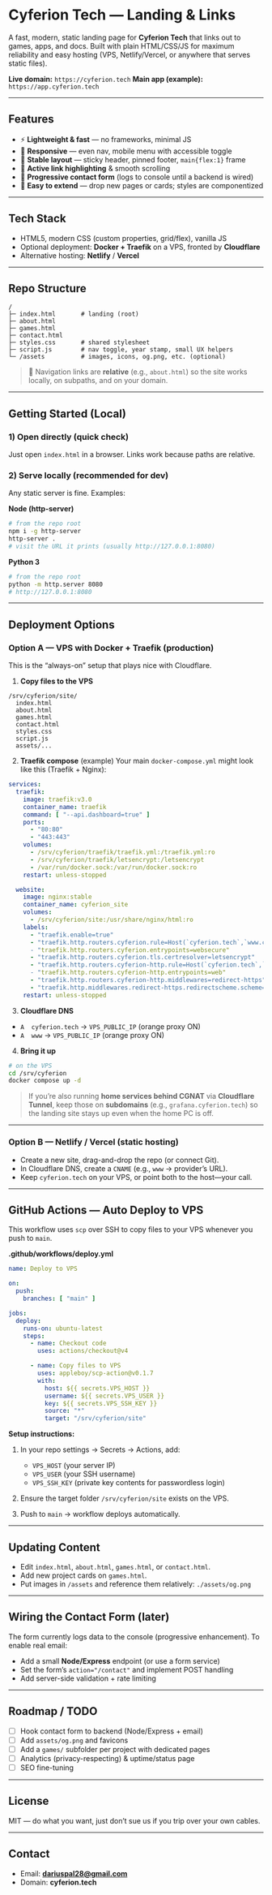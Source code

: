 # Cyferion Tech — Landing & Links

A fast, modern, static landing page for **Cyferion Tech** that links out to games, apps, and docs. Built with plain HTML/CSS/JS for maximum reliability and easy hosting (VPS, Netlify/Vercel, or anywhere that serves static files).

**Live domain:** `https://cyferion.tech`
**Main app (example):** `https://app.cyferion.tech`

---

## Features

* ⚡ **Lightweight & fast** — no frameworks, minimal JS
* 📱 **Responsive** — even nav, mobile menu with accessible toggle
* 🧱 **Stable layout** — sticky header, pinned footer, `main{flex:1}` frame
* 🧭 **Active link highlighting** & smooth scrolling
* 📨 **Progressive contact form** (logs to console until a backend is wired)
* 🧩 **Easy to extend** — drop new pages or cards; styles are componentized

---

## Tech Stack

* HTML5, modern CSS (custom properties, grid/flex), vanilla JS
* Optional deployment: **Docker + Traefik** on a VPS, fronted by **Cloudflare**
* Alternative hosting: **Netlify** / **Vercel**

---

## Repo Structure

```
/
├─ index.html       # landing (root)
├─ about.html
├─ games.html
├─ contact.html
├─ styles.css       # shared stylesheet
├─ script.js        # nav toggle, year stamp, small UX helpers
└─ /assets          # images, icons, og.png, etc. (optional)
```

> 🔗 Navigation links are **relative** (e.g., `about.html`) so the site works locally, on subpaths, and on your domain.

---

## Getting Started (Local)

### 1) Open directly (quick check)

Just open `index.html` in a browser.
Links work because paths are relative.

### 2) Serve locally (recommended for dev)

Any static server is fine. Examples:

**Node (http-server)**

```bash
# from the repo root
npm i -g http-server
http-server .
# visit the URL it prints (usually http://127.0.0.1:8080)
```

**Python 3**

```bash
# from the repo root
python -m http.server 8080
# http://127.0.0.1:8080
```

---

## Deployment Options

### Option A — VPS with Docker + Traefik (production)

This is the “always-on” setup that plays nice with Cloudflare.

1. **Copy files to the VPS**

```
/srv/cyferion/site/
  index.html
  about.html
  games.html
  contact.html
  styles.css
  script.js
  assets/...
```

2. **Traefik compose** (example)
   Your main `docker-compose.yml` might look like this (Traefik + Nginx):

```yaml
services:
  traefik:
    image: traefik:v3.0
    container_name: traefik
    command: [ "--api.dashboard=true" ]
    ports:
      - "80:80"
      - "443:443"
    volumes:
      - /srv/cyferion/traefik/traefik.yml:/traefik.yml:ro
      - /srv/cyferion/traefik/letsencrypt:/letsencrypt
      - /var/run/docker.sock:/var/run/docker.sock:ro
    restart: unless-stopped

  website:
    image: nginx:stable
    container_name: cyferion_site
    volumes:
      - /srv/cyferion/site:/usr/share/nginx/html:ro
    labels:
      - "traefik.enable=true"
      - "traefik.http.routers.cyferion.rule=Host(`cyferion.tech`,`www.cyferion.tech`)
      - "traefik.http.routers.cyferion.entrypoints=websecure"
      - "traefik.http.routers.cyferion.tls.certresolver=letsencrypt"
      - "traefik.http.routers.cyferion-http.rule=Host(`cyferion.tech`,`www.cyferion.tech`)
      - "traefik.http.routers.cyferion-http.entrypoints=web"
      - "traefik.http.routers.cyferion-http.middlewares=redirect-https"
      - "traefik.http.middlewares.redirect-https.redirectscheme.scheme=https"
    restart: unless-stopped
```

3. **Cloudflare DNS**

* `A  cyferion.tech` → `VPS_PUBLIC_IP` (orange proxy ON)
* `A  www` → `VPS_PUBLIC_IP` (orange proxy ON)

4. **Bring it up**

```bash
# on the VPS
cd /srv/cyferion
docker compose up -d
```

> If you’re also running **home services behind CGNAT** via **Cloudflare Tunnel**, keep those on **subdomains** (e.g., `grafana.cyferion.tech`) so the landing site stays up even when the home PC is off.

---

### Option B — Netlify / Vercel (static hosting)

* Create a new site, drag-and-drop the repo (or connect Git).
* In Cloudflare DNS, create a `CNAME` (e.g., `www` → provider’s URL).
* Keep `cyferion.tech` on your VPS, or point both to the host—your call.

---

## GitHub Actions — Auto Deploy to VPS

This workflow uses `scp` over SSH to copy files to your VPS whenever you push to `main`.

**.github/workflows/deploy.yml**

```yaml
name: Deploy to VPS

on:
  push:
    branches: [ "main" ]

jobs:
  deploy:
    runs-on: ubuntu-latest
    steps:
      - name: Checkout code
        uses: actions/checkout@v4

      - name: Copy files to VPS
        uses: appleboy/scp-action@v0.1.7
        with:
          host: ${{ secrets.VPS_HOST }}
          username: ${{ secrets.VPS_USER }}
          key: ${{ secrets.VPS_SSH_KEY }}
          source: "*"
          target: "/srv/cyferion/site"
```

**Setup instructions:**

1. In your repo settings → Secrets → Actions, add:

   * `VPS_HOST` (your server IP)
   * `VPS_USER` (your SSH username)
   * `VPS_SSH_KEY` (private key contents for passwordless login)
2. Ensure the target folder `/srv/cyferion/site` exists on the VPS.
3. Push to `main` → workflow deploys automatically.

---

## Updating Content

* Edit `index.html`, `about.html`, `games.html`, or `contact.html`.
* Add new project cards on `games.html`.
* Put images in `/assets` and reference them relatively:  `./assets/og.png`

---

## Wiring the Contact Form (later)

The form currently logs data to the console (progressive enhancement).
To enable real email:

* Add a small **Node/Express** endpoint (or use a form service)
* Set the form’s `action="/contact"` and implement POST handling
* Add server-side validation + rate limiting

---

## Roadmap / TODO

* [ ] Hook contact form to backend (Node/Express + email)
* [ ] Add `assets/og.png` and favicons
* [ ] Add a `games/` subfolder per project with dedicated pages
* [ ] Analytics (privacy-respecting) & uptime/status page
* [ ] SEO fine-tuning

---

## License

MIT — do what you want, just don’t sue us if you trip over your own cables.

---

## Contact

* Email: **[dariuspal28@gmail.com](mailto:dariuspal28@gmail.com)**
* Domain: **cyferion.tech**
